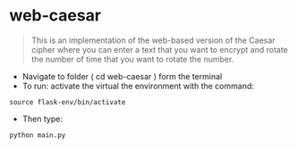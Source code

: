 # web-caesar


> This is an implementation of the web-based version of the Caesar cipher where you can enter a text that you want to encrypt and rotate the number of time that you want to rotate the number.
* Navigate to folder ( cd web-caesar ) form the terminal
* To run: activate the virtual the environment with the command:
```
source flask-env/bin/activate
```
* Then type:

```
python main.py
```
